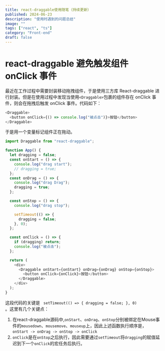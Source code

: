 ```yaml
---
title: react-draggable使用随笔（持续更新）
published: 2024-06-23
description: "使用时遇到的问题总结"
image: ""
tags: ["react", "ts"]
category: "Front-end"
draft: false
---
```


# react-draggable 避免触发组件 onClick 事件

最近在工作过程中需要封装移动拖拽组件，于是使用三方库 React-draggable 进行封装。但是在使用过程中发现当使用`<Draggable>`包裹的组件存在 onClick 事件，则会在拖拽后触发 onClick 事件。代码如下：

```javascript
<Draggable>
  <button onClick={() => console.log("被点击")}>按钮</button>
</Draggable>
```

于是用一个变量标记组件正在拖动。

```javascript
import Draggable from "react-draggable";

function App() {
  let dragging = false;
  const onStart = () => {
    console.log("drag start");
    // dragging = true;
  };
  const onDrag = () => {
    console.log("drag Drag");
    dragging = true;
  };

  const onStop = () => {
    console.log("drag stop");

    setTimeout(() => {
      dragging = false;
    }, 0);
  };

  const onClick = () => {
    if (dragging) return;
    console.log("被点击");
  };

  return (
    <div>
      <Draggable onStart={onStart} onDrag={onDrag} onStop={onStop}>
        <button onClick={onClick}>按钮</button>
      </Draggable>
    </div>
  );
}
```


这段代码的关键是
<code>
setTimeout(() => {
dragging = false;
}, 0)
</code>。这里有几个关键点：</br>
1. 在react-draggable源码中,`onStart`、`onDrag`、`onStop`分别被绑定在Mouse事件的`mousedown`、`mousemove`、`mouseup`上，因此上述函数执行顺序是，`onStart -> onDrag -> onStop -> onClick`
2. `onClick`是在<code>onStop</code>之后执行，因此需要通过`setTimeout`将`dragging`的赋值延迟到下一个`onClick`的宏任务后执行。
